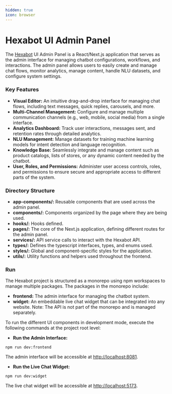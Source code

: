 ```yaml
---
hidden: true
icon: browser
---
```


# Hexabot UI Admin Panel

The [Hexabot](https://hexabot.ai/) UI Admin Panel is a React/Next.js application that serves as the admin interface for managing chatbot configurations, workflows, and interactions. The admin panel allows users to easily create and manage chat flows, monitor analytics, manage content, handle NLU datasets, and configure system settings.

### Key Features

* **Visual Editor:** An intuitive drag-and-drop interface for managing chat flows, including text messages, quick replies, carousels, and more.
* **Multi-Channel Management:** Configure and manage multiple communication channels (e.g., web, mobile, social media) from a single interface.
* **Analytics Dashboard:** Track user interactions, messages sent, and retention rates through detailed analytics.
* **NLU Management:** Manage datasets for training machine learning models for intent detection and language recognition.
* **Knowledge Base:** Seamlessly integrate and manage content such as product catalogs, lists of stores, or any dynamic content needed by the chatbot.
* **User, Roles, and Permissions:** Administer user access controls, roles, and permissions to ensure secure and appropriate access to different parts of the system.

### Directory Structure

* **app-components/:** Reusable components that are used across the admin panel.
* **components/:** Components organized by the page where they are being used.
* **hooks/:** Hooks defined.
* **pages/:** The core of the Next.js application, defining different routes for the admin panel.
* **services/:** API service calls to interact with the Hexabot API.
* **types/:** Defines the typescript interfaces, types, and enums used.
* **styles/:** Global and component-specific styles for the application.
* **utils/:** Utility functions and helpers used throughout the frontend.

### Run

The Hexabot project is structured as a monorepo using npm workspaces to manage multiple packages. The packages in the monorepo include:

* **frontend:** The admin interface for managing the chatbot system.
* **widget:** An embeddable live chat widget that can be integrated into any website. Note: The API is not part of the monorepo and is managed separately.

To run the different UI components in development mode, execute the following commands at the project root level:

* **Run the Admin Interface:**

```
npm run dev:frontend
```

The admin interface will be accessible at [http://localhost:8081](http://localhost:8081).

* **Run the Live Chat Widget:**

```
npm run dev:widget
```

The live chat widget will be accessible at [http://localhost:5173](http://localhost:5173).
